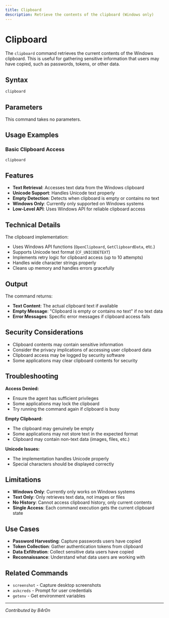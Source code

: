 ```yaml
---
title: Clipboard
description: Retrieve the contents of the clipboard (Windows only)
---
```


# Clipboard

The `clipboard` command retrieves the current contents of the Windows clipboard. This is useful for gathering sensitive information that users may have copied, such as passwords, tokens, or other data.

## Syntax

```bash
clipboard
```

## Parameters

This command takes no parameters.

## Usage Examples

### Basic Clipboard Access
```bash
clipboard
```

## Features

- **Text Retrieval**: Accesses text data from the Windows clipboard
- **Unicode Support**: Handles Unicode text properly
- **Empty Detection**: Detects when clipboard is empty or contains no text
- **Windows Only**: Currently only supported on Windows systems
- **Low-Level API**: Uses Windows API for reliable clipboard access

## Technical Details

The clipboard implementation:
- Uses Windows API functions (`OpenClipboard`, `GetClipboardData`, etc.)
- Supports Unicode text format (`CF_UNICODETEXT`)
- Implements retry logic for clipboard access (up to 10 attempts)
- Handles wide character strings properly
- Cleans up memory and handles errors gracefully

## Output

The command returns:
- **Text Content**: The actual clipboard text if available
- **Empty Message**: "Clipboard is empty or contains no text" if no text data
- **Error Messages**: Specific error messages if clipboard access fails

## Security Considerations

- Clipboard contents may contain sensitive information
- Consider the privacy implications of accessing user clipboard data
- Clipboard access may be logged by security software
- Some applications may clear clipboard contents for security

## Troubleshooting

**Access Denied:**
- Ensure the agent has sufficient privileges
- Some applications may lock the clipboard
- Try running the command again if clipboard is busy

**Empty Clipboard:**
- The clipboard may genuinely be empty
- Some applications may not store text in the expected format
- Clipboard may contain non-text data (images, files, etc.)

**Unicode Issues:**
- The implementation handles Unicode properly
- Special characters should be displayed correctly

## Limitations

- **Windows Only**: Currently only works on Windows systems
- **Text Only**: Only retrieves text data, not images or files
- **No History**: Cannot access clipboard history, only current contents
- **Single Access**: Each command execution gets the current clipboard state

## Use Cases

- **Password Harvesting**: Capture passwords users have copied
- **Token Collection**: Gather authentication tokens from clipboard
- **Data Exfiltration**: Collect sensitive data users have copied
- **Reconnaissance**: Understand what data users are working with

## Related Commands

- `screenshot` - Capture desktop screenshots
- `askcreds` - Prompt for user credentials
- `getenv` - Get environment variables

---

*Contributed by B4r0n*
